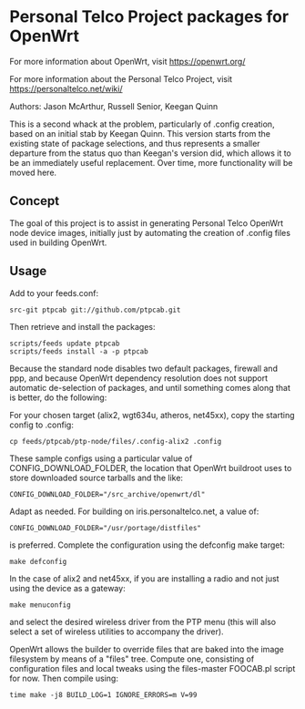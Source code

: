 Personal Telco Project packages for OpenWrt
===========================================

For more information about OpenWrt, visit https://openwrt.org/

For more information about the Personal Telco Project, visit
https://personaltelco.net/wiki/

Authors: Jason McArthur, Russell Senior, Keegan Quinn

This is a second whack at the problem, particularly of .config creation, 
based on an initial stab by Keegan Quinn.  This version starts from the 
existing state of package selections, and thus represents a smaller departure
from the status quo than Keegan's version did, which allows it to be an
immediately useful replacement.  Over time, more functionality will be moved
here.


Concept
-------

The goal of this project is to assist in generating Personal Telco OpenWrt
node device images, initially just by automating the creation of .config
files used in building OpenWrt. 


Usage
-----

Add to your feeds.conf:

	src-git ptpcab git://github.com/ptpcab.git

Then retrieve and install the packages:

	scripts/feeds update ptpcab
	scripts/feeds install -a -p ptpcab

Because the standard node disables two default packages, firewall
and ppp, and because OpenWrt dependency resolution does not support
automatic de-selection of packages, and until something comes along
that is better, do the following:

For your chosen target (alix2, wgt634u, atheros, net45xx), copy the 
starting config to .config:

	cp feeds/ptpcab/ptp-node/files/.config-alix2 .config

These sample configs using a particular value of CONFIG_DOWNLOAD_FOLDER, 
the location that OpenWrt buildroot uses to store downloaded source tarballs
and the like:

	CONFIG_DOWNLOAD_FOLDER="/src_archive/openwrt/dl"

Adapt as needed.  For building on iris.personaltelco.net, a value of:

	CONFIG_DOWNLOAD_FOLDER="/usr/portage/distfiles"

is preferred.  Complete the configuration using the defconfig make 
target:

	make defconfig

In the case of alix2 and net45xx, if you are installing a radio and 
not just using the device as a gateway:

	make menuconfig

and select the desired wireless driver from the PTP menu (this will 
also select a set of wireless utilities to accompany the driver).

OpenWrt allows the builder to override files that are baked into the 
image filesystem by means of a "files" tree.  Compute one, consisting
of configuration files and local tweaks using the files-master 
FOOCAB.pl script for now.  Then compile using:

	time make -j8 BUILD_LOG=1 IGNORE_ERRORS=m V=99
